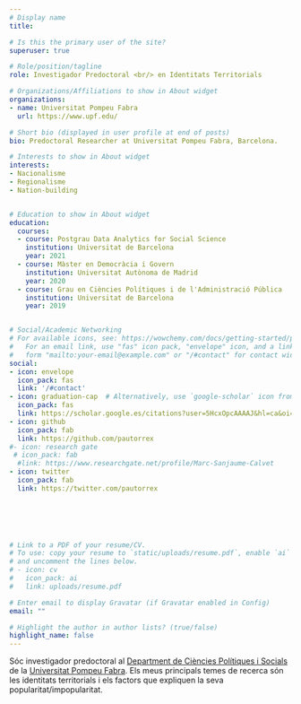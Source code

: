 ```yaml
---
# Display name
title: 

# Is this the primary user of the site?
superuser: true

# Role/position/tagline
role: Investigador Predoctoral <br/> en Identitats Territorials

# Organizations/Affiliations to show in About widget
organizations:
- name: Universitat Pompeu Fabra
  url: https://www.upf.edu/

# Short bio (displayed in user profile at end of posts)
bio: Predoctoral Researcher at Universitat Pompeu Fabra, Barcelona.

# Interests to show in About widget
interests:
- Nacionalisme
- Regionalisme
- Nation-building


# Education to show in About widget
education:
  courses:
  - course: Postgrau Data Analytics for Social Science
    institution: Universitat de Barcelona
    year: 2021
  - course: Màster en Democràcia i Govern
    institution: Universitat Autònoma de Madrid
    year: 2020
  - course: Grau en Ciències Polítiques i de l'Administració Pública
    institution: Universitat de Barcelona
    year: 2019


# Social/Academic Networking
# For available icons, see: https://wowchemy.com/docs/getting-started/page-builder/#icons
#   For an email link, use "fas" icon pack, "envelope" icon, and a link in the
#   form "mailto:your-email@example.com" or "/#contact" for contact widget.
social:
- icon: envelope
  icon_pack: fas
  link: '/#contact'
- icon: graduation-cap  # Alternatively, use `google-scholar` icon from `ai` icon pack
  icon_pack: fas
  link: https://scholar.google.es/citations?user=5HcxOpcAAAAJ&hl=ca&oi=ao
- icon: github
  icon_pack: fab
  link: https://github.com/pautorrex
#- icon: research gate
 # icon_pack: fab
  #link: https://www.researchgate.net/profile/Marc-Sanjaume-Calvet
- icon: twitter
  icon_pack: fab
  link: https://twitter.com/pautorrex

  
  



# Link to a PDF of your resume/CV.
# To use: copy your resume to `static/uploads/resume.pdf`, enable `ai` icons in `params.toml`, 
# and uncomment the lines below.
# - icon: cv
#   icon_pack: ai
#   link: uploads/resume.pdf

# Enter email to display Gravatar (if Gravatar enabled in Config)
email: ""

# Highlight the author in author lists? (true/false)
highlight_name: false
---
```



Sóc investigador predoctoral al [Department de Ciències Polítiques i Socials](https://www.upf.edu/web/politiques) de la [Universitat Pompeu Fabra](https://www.upf.edu). Els meus principals temes de recerca són les identitats territorials i els factors que expliquen la seva popularitat/impopularitat.


